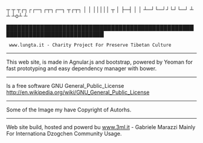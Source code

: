 
   ┬  ┬ ┬┌┐┌┌─┐┌┬┐┌─┐ ┬┌┬┐
   │  │ │││││ ┬ │ ├─┤ │ │ 
   ┴─┘└─┘┘└┘└─┘ ┴ ┴ ┴o┴ ┴ 

████████████████████████████████████████████████████████████████████████████

     www.lungta.it - Charity Project For Preserve Tibetan Culture 

- - - - - - - - - - - - - - - - - - - - - - - - - - - - - - - - - - - - - - 

This web site, is made in Agnular.js and bootstrap, powered by Yeoman
for fast prototyping and easy dependency manager with bower.

- - - - - - - - - - - - - - - - - - - - - - - - - - - - - - - - - - - - - - 

Is a free software GNU General_Public_License 
http://en.wikipedia.org/wiki/GNU_General_Public_License

- - - - - - - - - - - - - - - - - - - - - - - - - - - - - - - - - - - - - - 

Some of the Image my have Copyright of Autorhs.

- - - - - - - - - - - - - - - - - - - - - - - - - - - - - - - - - - - - - - 

Web site build, hosted and powerd bu www.3ml.it - Gabriele Marazzi
Mainly For Internationa Dzogchen Community Usage.

